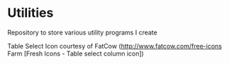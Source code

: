 Utilities
=========

Repository to store various utility programs I create

Table Select Icon courtesy of FatCow (http://www.fatcow.com/free-icons Farm [Fresh Icons - Table select column icon])